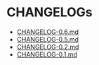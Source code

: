 # CHANGELOGs

- [CHANGELOG-0.6.md](./CHANGELOG-0.6.md)
- [CHANGELOG-0.5.md](./CHANGELOG-0.5.md)
- [CHANGELOG-0.2.md](./CHANGELOG-0.2.md)
- [CHANGELOG-0.1.md](./CHANGELOG-0.1.md)

